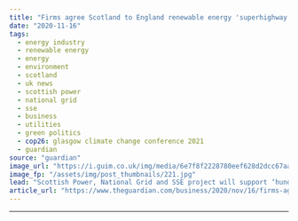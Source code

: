 ```yaml
---
title: "Firms agree Scotland to England renewable energy 'superhighway'"
date: "2020-11-16"
tags: 
  - energy industry
  - renewable energy
  - energy
  - environment
  - scotland
  - uk news
  - scottish power
  - national grid
  - sse
  - business
  - utilities
  - green politics
  - cop26: glasgow climate change conference 2021
  - guardian
source: "guardian"
image_url: "https://i.guim.co.uk/img/media/6e7f8f2228780eef628d2dcc67aa22ae48a5f583/147_0_4265_2561/master/4265.jpg?width=460&quality=85&auto=format&fit=max&s=36462981ef0a120db0ddd46e6d586758"
image_fp: "/assets/img/post_thumbnails/221.jpg"
lead: "Scottish Power, National Grid and SSE project will support ‘hundreds of green jobs’Three of Britain’s biggest energy companies have agreed to build giant underwater power cables to bring Scotland’s vast reserves of renewable energy to millions of hom..."
article_url: "https://www.theguardian.com/business/2020/nov/16/firms-agree-scotland-to-england-renewable-energy-superhighway"
---
```


---
